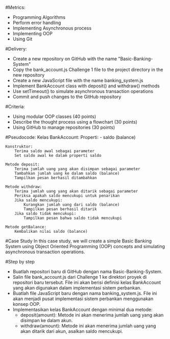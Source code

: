 #Metrics:
- Programming Algorithms
- Perform error handling
- Implementing Asynchronous process
- Implementing OOP
- Using Git

#Delivery:
- Create a new repository on GitHub with the name "Basic-Banking-System"
- Copy the bank_account.js Challenge 1 file to the project directory in the new repository
- Create a new JavaScript file with the name banking_system.js
- Implement BankAccount class with deposit() and withdraw() methods
- Use setTimeout() to simulate asynchronous transaction operations
- Commit and push changes to the GitHub repository

#Criteria:
- Using modular OOP classes (40 points)
- Describe the thought process using a flowchart (30 points)
- Using GitHub to manage repositories (30 points)

#Pseudocode:
Kelas BankAccount:
Properti: - saldo (balance)

    Konstruktor:
        Terima saldo awal sebagai parameter
        Set saldo awal ke dalam properti saldo

    Metode deposit:
        Terima jumlah uang yang akan disimpan sebagai parameter
        Tambahkan jumlah uang ke dalam saldo (balance)
        Tampilkan pesan berhasil ditambahkan

    Metode withdraw:
        Terima jumlah uang yang akan ditarik sebagai parameter
        Periksa apakah saldo mencukupi untuk penarikan
        Jika saldo mencukupi:
            Kurangkan jumlah uang dari saldo (balance)
            Tampilkan pesan berhasil ditarik
        Jika saldo tidak mencukupi:
            Tampilkan pesan bahwa saldo tidak mencukupi

    Metode getBalance:
        Kembalikan nilai saldo (balance)

#Case Study
In this case study, we will create a simple Basic Banking System using Object Oriented Programming (OOP) concepts and simulating asynchronous transaction operations.

#Step by step
- Buatlah repositori baru di GitHub dengan nama Basic-Banking-System.
- Salin file bank_account.js dari Challenge 1 ke direktori proyek di repositori baru tersebut. File ini akan berisi definisi kelas BankAccount yang akan digunakan dalam implementasi sistem perbankan.
- Buatlah file JavaScript baru dengan nama banking_system.js. File ini akan menjadi pusat implementasi sistem perbankan menggunakan konsep OOP.
- Implementasikan kelas BankAccount dengan minimal dua metode:
    - deposit(amount): Metode ini akan menerima jumlah uang yang akan disimpan ke dalam akun.
    - withdraw(amount): Metode ini akan menerima jumlah uang yang akan ditarik dari akun, asalkan saldo mencukupi.

